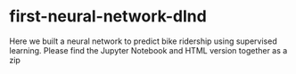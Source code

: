 # first-neural-network-dlnd
Here we built a neural network to predict bike ridership using supervised learning.
Please find the Jupyter Notebook and HTML version together as a zip
